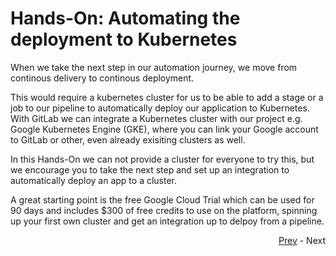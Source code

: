 # Hands-On: Automating the deployment to Kubernetes

When we take the next step in our automation journey, we move from continous delivery to continous deployment. 

This would require a kubernetes cluster for us to be able to add a stage or a job to our pipeline to automatically deploy our application to Kubernetes. With GitLab we can integrate a Kubernetes cluster with our project e.g. Google Kubernetes Engine (GKE), where you can link your Google account to GitLab or other, even already exisiting clusters as well.

In this Hands-On we can not provide a cluster for everyone to try this, but we encourage you to take the next step and set up an integration to automatically deploy an app to a cluster.

A great starting point is the free Google Cloud Trial which can be used for 90 days and includes $300 of free credits to use on the platform, spinning up your first own cluster and get an integration up to delpoy from a pipeline.

<div align="right">
   
   [Prev](08_pipeline.md) - Next
</div>